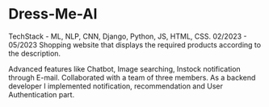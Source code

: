 # Dress-Me-AI
TechStack - ML, NLP, CNN, Django, Python, JS, HTML, CSS.
02/2023 - 05/2023
Shopping website that displays the required
products according to the description.

Advanced features like Chatbot, Image searching, Instock notification through E-mail.
Collaborated with a team of three members.
As a backend developer I implemented notification, recommendation and User Authentication 
part.
